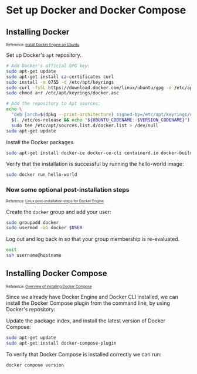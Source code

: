 # Set up Docker and Docker Compose

## Installing Docker

<sub><sup>Reference: [Install Docker Engine on Ubuntu](https://docs.docker.com/engine/install/ubuntu/#install-using-the-repository)</sub></sup>

Set up Docker's `apt` repository.

```bash
# Add Docker's official GPG key:
sudo apt-get update
sudo apt-get install ca-certificates curl
sudo install -m 0755 -d /etc/apt/keyrings
sudo curl -fsSL https://download.docker.com/linux/ubuntu/gpg -o /etc/apt/keyrings/docker.asc
sudo chmod a+r /etc/apt/keyrings/docker.asc

# Add the repository to Apt sources:
echo \
  "deb [arch=$(dpkg --print-architecture) signed-by=/etc/apt/keyrings/docker.asc] https://download.docker.com/linux/ubuntu \
  $(. /etc/os-release && echo "${UBUNTU_CODENAME:-$VERSION_CODENAME}") stable" | \
  sudo tee /etc/apt/sources.list.d/docker.list > /dev/null
sudo apt-get update
```

Install the Docker packages.

```bash
sudo apt-get install docker-ce docker-ce-cli containerd.io docker-buildx-plugin docker-compose-plugin
```

Verify that the installation is successful by running the hello-world image:

```bash
sudo docker run hello-world
```

### Now some optional post-installation steps

<sub><sup>Reference: [Linux post-installation steps for Docker Engine](https://docs.docker.com/engine/install/linux-postinstall/)</sub></sup>

Create the `docker` group and add your user:

```bash
sudo groupadd docker
sudo usermod -aG docker $USER
```

Log out and log back in so that your group membership is re-evaluated. 

```bash
exit
ssh username@hostname
```

## Installing Docker Compose

<sub><sup>Reference: [Overview of installing Docker Compose](https://docs.docker.com/compose/install/)</sub></sup>

Since we already have Docker Engine and Docker CLI installed, we can install the Docker Compose plugin from the command line, by using Docker's repository:

Update the package index, and install the latest version of Docker Compose:

```bash
sudo apt-get update
sudo apt-get install docker-compose-plugin
```

To verify that Docker Compose is installed correctly we can run:

```bash
docker compose version
```

